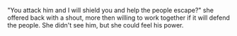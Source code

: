 "You attack him and I will shield you and help the people escape?" she offered back with a shout, more then willing to work together if it will defend the people. She didn't see him, but she could feel his power.
